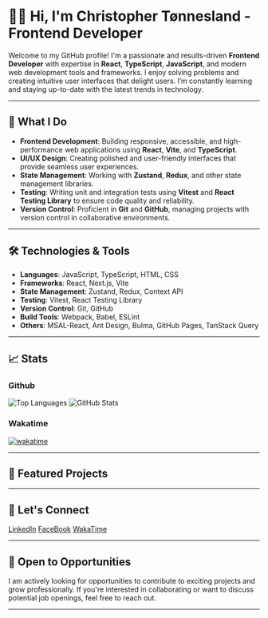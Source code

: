 <!--START_SECTION:waka-->
# 👨‍💻 Hi, I'm Christopher Tønnesland - Frontend Developer

Welcome to my GitHub profile! I'm a passionate and results-driven **Frontend Developer** with expertise in **React**, **TypeScript**, **JavaScript**, and modern web development tools and frameworks. I enjoy solving problems and creating intuitive user interfaces that delight users. I’m constantly learning and staying up-to-date with the latest trends in technology.

---

## 🌟 What I Do

- **Frontend Development**: Building responsive, accessible, and high-performance web applications using **React**, **Vite**, and **TypeScript**.
- **UI/UX Design**: Creating polished and user-friendly interfaces that provide seamless user experiences.
- **State Management**: Working with **Zustand**, **Redux**, and other state management libraries.
- **Testing**: Writing unit and integration tests using **Vitest** and **React Testing Library** to ensure code quality and reliability.
- **Version Control**: Proficient in **Git** and **GitHub**, managing projects with version control in collaborative environments.

---

## 🛠 Technologies & Tools

- **Languages**: JavaScript, TypeScript, HTML, CSS
- **Frameworks**: React, Next.js, Vite
- **State Management**: Zustand, Redux, Context API
- **Testing**: Vitest, React Testing Library
- **Version Control**: Git, GitHub
- **Build Tools**: Webpack, Babel, ESLint
- **Others**: MSAL-React, Ant Design, Bulma, GitHub Pages, TanStack Query

---

## 📈 Stats

### Github

![Top Languages](https://github-readme-stats.vercel.app/api/top-langs/?christonn93&layout=compact&theme=dark)
![GitHub Stats](https://github-readme-stats.vercel.app/api?christonn93&show_icons=true&theme=dark)

### Wakatime

[![wakatime](https://wakatime.com/badge/user/0669e8e8-365e-41fd-adda-8245b2fd3d0a.svg)](https://wakatime.com/@0669e8e8-365e-41fd-adda-8245b2fd3d0a)

---

## 🚀 Featured Projects

---

## 💬 Let's Connect

[LinkedIn]()
[FaceBook]()
[WakaTime](https://wakatime.com/@Christonn93)

---

## 💼 Open to Opportunities

I am actively looking for opportunities to contribute to exciting projects and grow professionally. If you're interested in collaborating or want to discuss potential job openings, feel free to reach out.

---
<!--END_SECTION:waka-->